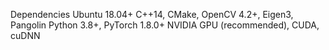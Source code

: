 Dependencies
Ubuntu 18.04+
C++14, CMake, OpenCV 4.2+, Eigen3, Pangolin
Python 3.8+, PyTorch 1.8.0+
NVIDIA GPU (recommended), CUDA, cuDNN
